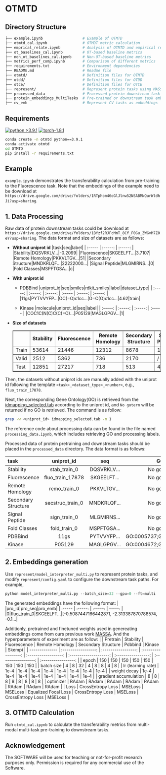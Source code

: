 # OTMTD

## Directory Structure
```bash
├── example.ipynb                  # Example of OTMTD
├── otmtd_cal.ipynb                # OTMDT metric calculation
├── emprical_relate.ipynb          # Analysis of OTMTD and empirical results correlation
├── ot_baselines_cal.ipynb         # OT-based baseline metrics
├── non_ot_baselines_cal.ipynb     # Non-OT-based baseline metrics
├── metrics_perf_comp.ipynb        # Comparison of different metrics
├── requirements.txt               # Environment dependencies
├── README.md                      # Readme file
├── otmtd/                         # Definition files for OTMTD
├── otdd/                          # Definition files for OTDD
├── otce/                          # Definition files for OTCE
├── represent/                     # Represent protein tasks using MASSA
├── processed_data                 # Processed protein downstream task text data
├── protein_embeddings_MultiTasks  # Pre-trained or downstream task embeddings
├── cv_emb                         # Represent CV tasks as embeddings
```

## Requirements
[![python >3.9.1](https://img.shields.io/badge/python-3.9.1-brightgreen)](https://www.python.org/) [![torch-1.8.1](https://img.shields.io/badge/torch-1.8.1-orange)](https://github.com/pytorch/pytorch)

```bash
conda create -n otmtd python==3.9.1
conda activate otmtd
cd OTMTD
pip install -r requirements.txt
```

## Example
`example.ipynb` demonstrates the transferability calculation from pre-training to the Fluorescence task.
Note that the embeddings of the example need to be download at \
`https://drive.google.com/drive/folders/1RTphom46oGlJlnw52NSABMNQurWldhJi?usp=sharing`.

## 1. Data Processing
Raw data of protein downstream tasks could be download at `https://drive.google.com/drive/folders/1BYzf2RJFcMnT_8Cf_F0Gu_ZWGvM7Z0eY?usp=sharing`. The data format and size of datasets are as follows:

* **Without uniprot id**
    |task|seq|label|
    | :----- | :-----: | :-----: |
    |Stability|DQSVRKLV...|-0.2099|
    |Fluorescence|SKGEELFT...|3.7107|
    |Remote Homology|PKKVLTGV...|51|
    |Secondary Structure|MNDKRLQF...|22222000...|
    |Signal Peptide|MLGMIRNS...|0|
    |Fold Classes|MSPFTGSA...|c|

* **With uniprot id**
  * PDBBind
    |uniprot_id|seq|smiles|rdkit_smiles|label|dataset_type|
    | :-----: | :-----: | :-----: | :----- | :-----: | :-----: |
    |11gs|PYTVVYFP...|OC(=O)c1cc...|O=C(O)c1cc...|4.62|train|

  * Kinase
    |molecule|uniprot_id|seq|label|
    | :-----: | :-----: | :-----: | :----- |
    |COC1C(N(C)C(C)=O)...|P05129|MAGLGPGV...|1|

* **Size of datasets**
    <table border="1">
        <tr>
        <th></th>
        <th>Stability</th>
        <th>Fluorescence</th>
        <th>Remote Homology</th>
        <th>Secondary Structure</th>
        <th>Signal Peptide</th>
        <th>Fold Classes</th>
        <th>Pdbbind</th>
        <th>Kinase</th>
        </tr>
        <tr>
        <td>Train</td>
        <td>53614</td>
        <td>21446</td>
        <td>12312</td>
        <td>8678</td>
        <td>16606</td>
        <td>15680</td>
        <td>11906</td>
        <td>91552</td>
        </tr>
        <tr>
        <td>Valid</td>
        <td>2512</td>
        <td>5362</td>
        <td>736</td>
        <td>2170</td>
        <td>/</td>
        <td>/</td>
        <td>1000</td>
        <td>/</td>
        </tr>
        <tr>
        <td>Test</td>
        <td>12851</td>
        <td>27217</td>
        <td>718</td>
        <td>513</td>
        <td>4152</td>
        <td>3921</td>
        <td>290</td>
        <td>19685</td>
    </table>

Then, the datasets without uniprot ids are manually added with the uniprot id following the template `<task>_<dataset_type>_<number>`, e.g., `fluo_train_17878`. 

Next, the corresponding Gene Ontology(GO) is retrieved from the [ idmapping_selected.tab](https://ftp.uniprot.org/pub/databases/uniprot/current_release/knowledgebase/idmapping/idmapping_selected.tab.gz) according to the uniprot id, and `No goterm` will be returned if no GO is retrieved. The command is as follow:

```bash
grep -w <uniprot_id> idmapping_selected.tab -m 1
```

The reference code about processing data can be found in the file named `processing_data.ipynb`, which includes retrieving GO and processing labels.

Processed data of protein pretraining and downstream tasks should be placed in the `processed_data` directory. The data format is as follows:

|task|uniprot_id|seq|GO|label|
| :----- | :-----: | :-----: | :-----: | :-----: |
|Stability|stab_train_0|DQSVRKLV...|No goterm|2|
|Fluorescence|fluo_train_17878|SKGEELFT...|No goterm|0|
|Remote Homology|remo_train_0|PKKVLTGV...|No goterm|0|
|Secondary Structure|secstruc_train_0|MNDKRLQF...|No goterm|1|
|Signal Peptide|sign_train_0|MLGMIRNS...|No goterm|0|
|Fold Classes|fold_train_0|MSPFTGSA...|No goterm|2|
|PDBBind|11gs|PYTVVYFP...|GO:0005737;GO:0005829;...|2|
|Kinase|P05129|MAGLGPGV...|GO:0004672;GO:0004674;...|1|
    
## 2. Embeddings generation
Use `represent/model_interpreter_multi.py` to represent protein tasks, and modify `represent/config.yaml` to configure the downstream task paths. For example,
```python
python model_interpreter_multi.py --batch_size=32 --gpu=0 --ft=multi
```
The generated embeddings have the following format:
| |pro_id|pro_seq|pro_emb|
| :----- | :-----: | :-----: | -----: |
|0|fluo_train_0|SKGEELFT...|[-0.5087447166442871, -2.313387870788574, -0.1...|

Additionly, pretrained and finetuned weights used in genereating embeddings come from ours previous work [MASSA](https://github.com/SIAT-code/MASSA). And the hyperparameters of experiment are as follow:
|                | Pretrain          | Stability         | Fluorescence      | Remote Homology   | Secondary Structure | Pdbbind           | Kinase            | Skempi           |
| -------------- | :-----------------: | :-----------------: | :-----------------: | :------------------: | :--------------------: | :-----------------: | :-----------------: | :-----------------: |
| epoch          | 150               | 150               | 150               | 150               | 150                  | 150               | 150               | 150               |
| batch size     | 4                 | 8                 | 32                | 4                 | 8                    | 8                 | 4                 | 8                 |
| lr (learning rate) | 1e-4           | 1e-4              | 1e-4              | 1e-4              | 1e-4                 | 1e-4              | 1e-4              | 1e-4              |
| weight decay   | 1e-4              | 1e-4              | 1e-4              | 1e-4              | 1e-4                 | 1e-4              | 1e-4              | 1e-4              |
| gradient accumulation | 8             | 8                 | 8                 | 8                 | 8                    | 8                 | 8                 | 8                 |
| optimizer      | RAdam             | RAdam             | RAdam             | RAdam             | RAdam                | RAdam             | RAdam             | RAdam             |
| Loss           | CrossEntropy Loss | MSELoss           | MSELoss           | Equalized Focal Loss | CrossEntropy Loss   | MSELoss           | CrossEntropy Loss | MSELoss           |



## 3. OTMTD Calculation
Run `otmtd_cal.ipynb` to calculate the transferability metrics from multi-modal multi-task pre-training to downstream tasks.

## Acknowledgement
The SOFTWARE will be used for teaching or not-for-profit research purposes only. Permission is required for any commercial use of the Software.

